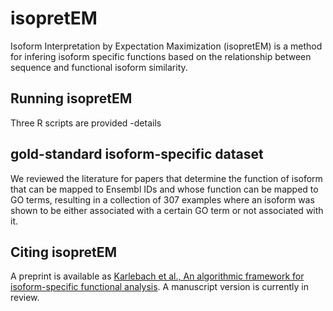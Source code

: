# isopretEM

Isoform Interpretation by Expectation Maximization (isopretEM) is a method for infering isoform specific functions based on the relationship between sequence and functional isoform similarity. 


## Running isopretEM

Three R scripts are provided
-details

##  gold-standard isoform-specific dataset
We reviewed the literature for papers that determine the function of isoform that can be mapped to Ensembl IDs and whose function can be mapped to GO terms, resulting in a collection of 307 examples where an isoform was shown to be either associated with a certain GO term or not associated with it. 


## Citing isopretEM

A preprint is available as [Karlebach et al., An algorithmic framework for isoform-specific functional analysis](https://www.biorxiv.org/content/10.1101/2022.05.13.491897v1). A manuscript version is currently in review.
